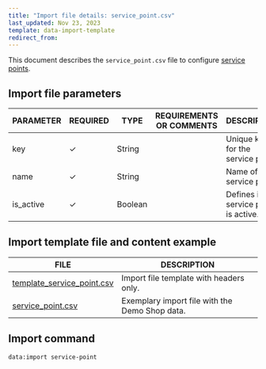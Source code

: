```yaml
---
title: "Import file details: service_point.csv"
last_updated: Nov 23, 2023
template: data-import-template
redirect_from:
---
```


This document describes the `service_point.csv` file to configure [service points](/docs/pbc/all/service-point-management/{{page.version}}/unified-commerce/service-points-feature-overview.html).


## Import file parameters

| PARAMETER | REQUIRED | TYPE | REQUIREMENTS OR COMMENTS | DESCRIPTION |
| --- | --- | --- | --- | --- |
| key       | ✓ | String    |                 | Unique key for the service point.        |
| name      | ✓ | String    |                 | Name of the service point.              |
| is_active | ✓ | Boolean      |                | Defines if the service point is active. |


## Import template file and content example

| FILE | DESCRIPTION |
| --- | --- |
| [template_service_point.csv](https://spryker.s3.eu-central-1.amazonaws.com/docs/pbc/all/service-point-management/unified-commerce/import-and-export-data/service_point.csv.md/template_service_point.csv) | Import file template with headers only. |
| [service_point.csv](https://spryker.s3.eu-central-1.amazonaws.com/docs/pbc/all/service-point-management/unified-commerce/import-and-export-data/service_point.csv.md/service_point.csv) | Exemplary import file with the Demo Shop data. |

## Import command

```bash
data:import service-point
```
